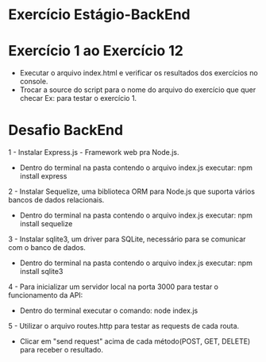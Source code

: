 # Exercício Estágio-BackEnd

# Exercício 1 ao Exercício 12

- Executar o arquivo index.html e verificar os resultados dos exercícios no console.
- Trocar a source do script para o nome do arquivo do exercício que quer checar 
  Ex: <script src='e1.js'></script> para testar o exercício 1.

# Desafio BackEnd

1 - Instalar Express.js - Framework web pra Node.js.
- Dentro do terminal na pasta contendo o arquivo index.js executar: npm install express

2 - Instalar Sequelize, uma biblioteca ORM para Node.js que suporta vários bancos de dados relacionais.
- Dentro do terminal na pasta contendo o arquivo index.js executar: npm install sequelize 

3 - Instalar sqlite3, um driver para SQLite, necessário para se comunicar com o banco de dados.
- Dentro do terminal na pasta contendo o arquivo index.js executar: npm install sqlite3

4 - Para inicializar um servidor local na porta 3000 para testar o funcionamento da API:
- Dentro do terminal executar o comando: node index.js

5 - Utilizar o arquivo routes.http para testar as requests de cada routa. 
-  Clicar em "send request" acima de cada método(POST, GET, DELETE) para receber o resultado. 


